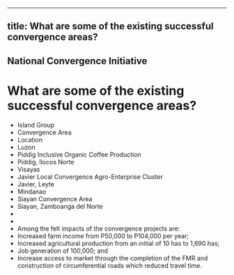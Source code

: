 --- 
 title: What are some of the existing successful convergence areas?
 ---

## National Convergence Initiative

# What are some of the existing successful convergence areas?


 - Island Group
 - Convergence Area
 - Location
 - Luzon
 - Piddig Inclusive Organic Coffee Production
 - Piddig, Ilocos Norte
 - Visayas
 - Javier Local Convergence Agro-Enterprise Cluster
 - Javier, Leyte
 - Mindanao
 - Siayan Convergence Area
 - Siayan, Zamboanga del Norte
 - 
 - 
 - Among the felt impacts of the convergence projects are:
 - Increased farm income from P50,000 to P104,000 per year;
 - Increased agricultural production from an initial of 10 has to 1,690 has;
 - Job generation of 100,000; and
 - Increase access to market through the completion of the FMR and construction of circumferential roads which reduced travel time.
